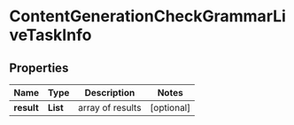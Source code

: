 # ContentGenerationCheckGrammarLiveTaskInfo


## Properties

| Name | Type | Description | Notes |
|------------ | ------------- | ------------- | -------------|
**result** | **List<ContentGenerationCheckGrammarLiveResultInfo>** | array of results |[optional]|